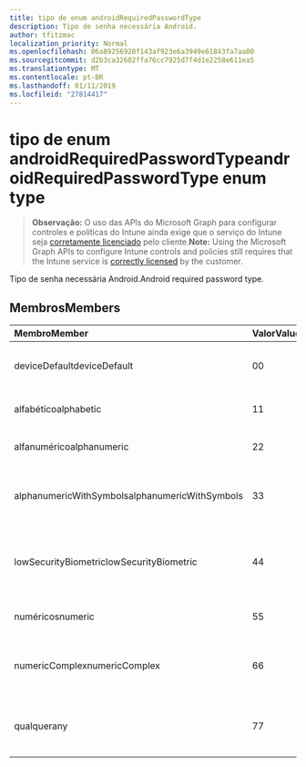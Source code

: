 ```yaml
---
title: tipo de enum androidRequiredPasswordType
description: Tipo de senha necessária Android.
author: tfitzmac
localization_priority: Normal
ms.openlocfilehash: 06a89256920f143af923e6a3949e61843fa7aa00
ms.sourcegitcommit: d2b3ca32602ffa76cc7925d7f4d1e2258e611ea5
ms.translationtype: MT
ms.contentlocale: pt-BR
ms.lasthandoff: 01/11/2019
ms.locfileid: "27814417"
---
```

# <a name="androidrequiredpasswordtype-enum-type"></a><span data-ttu-id="9d72b-103">tipo de enum androidRequiredPasswordType</span><span class="sxs-lookup"><span data-stu-id="9d72b-103">androidRequiredPasswordType enum type</span></span>

> <span data-ttu-id="9d72b-104">**Observação:** O uso das APIs do Microsoft Graph para configurar controles e políticas do Intune ainda exige que o serviço do Intune seja [corretamente licenciado](https://go.microsoft.com/fwlink/?linkid=839381) pelo cliente.</span><span class="sxs-lookup"><span data-stu-id="9d72b-104">**Note:** Using the Microsoft Graph APIs to configure Intune controls and policies still requires that the Intune service is [correctly licensed](https://go.microsoft.com/fwlink/?linkid=839381) by the customer.</span></span>

<span data-ttu-id="9d72b-105">Tipo de senha necessária Android.</span><span class="sxs-lookup"><span data-stu-id="9d72b-105">Android required password type.</span></span>
## <a name="members"></a><span data-ttu-id="9d72b-106">Membros</span><span class="sxs-lookup"><span data-stu-id="9d72b-106">Members</span></span>
|<span data-ttu-id="9d72b-107">Membro</span><span class="sxs-lookup"><span data-stu-id="9d72b-107">Member</span></span>|<span data-ttu-id="9d72b-108">Valor</span><span class="sxs-lookup"><span data-stu-id="9d72b-108">Value</span></span>|<span data-ttu-id="9d72b-109">Descrição</span><span class="sxs-lookup"><span data-stu-id="9d72b-109">Description</span></span>|
|:---|:---|:---|
|<span data-ttu-id="9d72b-110">deviceDefault</span><span class="sxs-lookup"><span data-stu-id="9d72b-110">deviceDefault</span></span>|<span data-ttu-id="9d72b-111">0</span><span class="sxs-lookup"><span data-stu-id="9d72b-111">0</span></span>|<span data-ttu-id="9d72b-112">Valor de padrão de dispositivo, sem intenção.</span><span class="sxs-lookup"><span data-stu-id="9d72b-112">Device default value, no intent.</span></span>|
|<span data-ttu-id="9d72b-113">alfabético</span><span class="sxs-lookup"><span data-stu-id="9d72b-113">alphabetic</span></span>|<span data-ttu-id="9d72b-114">1</span><span class="sxs-lookup"><span data-stu-id="9d72b-114">1</span></span>|<span data-ttu-id="9d72b-115">Senha alfabética necessária.</span><span class="sxs-lookup"><span data-stu-id="9d72b-115">Alphabetic password required.</span></span>|
|<span data-ttu-id="9d72b-116">alfanumérico</span><span class="sxs-lookup"><span data-stu-id="9d72b-116">alphanumeric</span></span>|<span data-ttu-id="9d72b-117">2</span><span class="sxs-lookup"><span data-stu-id="9d72b-117">2</span></span>|<span data-ttu-id="9d72b-118">Senha alfanumérica necessária.</span><span class="sxs-lookup"><span data-stu-id="9d72b-118">Alphanumeric password required.</span></span>|
|<span data-ttu-id="9d72b-119">alphanumericWithSymbols</span><span class="sxs-lookup"><span data-stu-id="9d72b-119">alphanumericWithSymbols</span></span>|<span data-ttu-id="9d72b-120">3</span><span class="sxs-lookup"><span data-stu-id="9d72b-120">3</span></span>|<span data-ttu-id="9d72b-121">Alfanumérico com senha de símbolos necessária.</span><span class="sxs-lookup"><span data-stu-id="9d72b-121">Alphanumeric with symbols password required.</span></span>|
|<span data-ttu-id="9d72b-122">lowSecurityBiometric</span><span class="sxs-lookup"><span data-stu-id="9d72b-122">lowSecurityBiometric</span></span>|<span data-ttu-id="9d72b-123">4</span><span class="sxs-lookup"><span data-stu-id="9d72b-123">4</span></span>|<span data-ttu-id="9d72b-124">Biométrica baixa segurança com base em senha necessária.</span><span class="sxs-lookup"><span data-stu-id="9d72b-124">Low security biometrics based password required.</span></span>|
|<span data-ttu-id="9d72b-125">numéricos</span><span class="sxs-lookup"><span data-stu-id="9d72b-125">numeric</span></span>|<span data-ttu-id="9d72b-126">5</span><span class="sxs-lookup"><span data-stu-id="9d72b-126">5</span></span>|<span data-ttu-id="9d72b-127">Senha numérica necessária.</span><span class="sxs-lookup"><span data-stu-id="9d72b-127">Numeric password required.</span></span>|
|<span data-ttu-id="9d72b-128">numericComplex</span><span class="sxs-lookup"><span data-stu-id="9d72b-128">numericComplex</span></span>|<span data-ttu-id="9d72b-129">6</span><span class="sxs-lookup"><span data-stu-id="9d72b-129">6</span></span>|<span data-ttu-id="9d72b-130">Senha complexa numérica necessária.</span><span class="sxs-lookup"><span data-stu-id="9d72b-130">Numeric complex password required.</span></span>|
|<span data-ttu-id="9d72b-131">qualquer</span><span class="sxs-lookup"><span data-stu-id="9d72b-131">any</span></span>|<span data-ttu-id="9d72b-132">7</span><span class="sxs-lookup"><span data-stu-id="9d72b-132">7</span></span>|<span data-ttu-id="9d72b-133">É necessária uma senha ou padrão e quaisquer é aceitável.</span><span class="sxs-lookup"><span data-stu-id="9d72b-133">A password or pattern is required, and any is acceptable.</span></span>|



